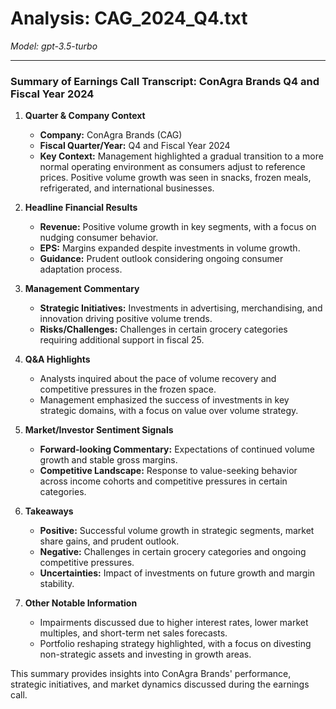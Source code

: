 # Analysis: CAG_2024_Q4.txt

*Model: gpt-3.5-turbo*

---

### Summary of Earnings Call Transcript: ConAgra Brands Q4 and Fiscal Year 2024

1. **Quarter & Company Context**
   - **Company:** ConAgra Brands (CAG)
   - **Fiscal Quarter/Year:** Q4 and Fiscal Year 2024
   - **Key Context:** Management highlighted a gradual transition to a more normal operating environment as consumers adjust to reference prices. Positive volume growth was seen in snacks, frozen meals, refrigerated, and international businesses.

2. **Headline Financial Results**
   - **Revenue:** Positive volume growth in key segments, with a focus on nudging consumer behavior.
   - **EPS:** Margins expanded despite investments in volume growth.
   - **Guidance:** Prudent outlook considering ongoing consumer adaptation process.

3. **Management Commentary**
   - **Strategic Initiatives:** Investments in advertising, merchandising, and innovation driving positive volume trends.
   - **Risks/Challenges:** Challenges in certain grocery categories requiring additional support in fiscal 25.

4. **Q&A Highlights**
   - Analysts inquired about the pace of volume recovery and competitive pressures in the frozen space.
   - Management emphasized the success of investments in key strategic domains, with a focus on value over volume strategy.

5. **Market/Investor Sentiment Signals**
   - **Forward-looking Commentary:** Expectations of continued volume growth and stable gross margins.
   - **Competitive Landscape:** Response to value-seeking behavior across income cohorts and competitive pressures in certain categories.

6. **Takeaways**
   - **Positive:** Successful volume growth in strategic segments, market share gains, and prudent outlook.
   - **Negative:** Challenges in certain grocery categories and ongoing competitive pressures.
   - **Uncertainties:** Impact of investments on future growth and margin stability.

7. **Other Notable Information**
   - Impairments discussed due to higher interest rates, lower market multiples, and short-term net sales forecasts.
   - Portfolio reshaping strategy highlighted, with a focus on divesting non-strategic assets and investing in growth areas.

This summary provides insights into ConAgra Brands' performance, strategic initiatives, and market dynamics discussed during the earnings call.
